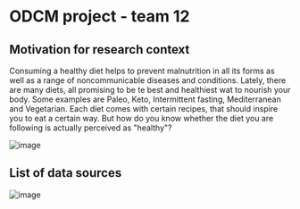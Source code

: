 # ODCM project - team 12
## Motivation for research context
Consuming a healthy diet helps to prevent malnutrition in all its forms as well as a range of noncommunicable diseases and conditions. Lately, there are many diets, all promising to be te best and healthiest wat to nourish your body. Some examples are Paleo, Keto, Intermittent fasting, Mediterranean and Vegetarian. Each diet comes with certain recipes, that should inspire you to eat a certain way. But how do you know whether the diet you are following is actually perceived as "healthy"?

![image](https://www.google.com/url?sa=i&url=https%3A%2F%2Fwww.movementandnutrition.co.uk%2Fhealthy-eating-what-is-a-healthy-diet%2F&psig=AOvVaw1Vs_vns_LXSSKoaCbBZl-8&ust=1665752985949000&source=images&cd=vfe&ved=0CAwQjRxqFwoTCID-ns6j3foCFQAAAAAdAAAAABAJ)


## List of data sources

![image](https://user-images.githubusercontent.com/90378626/191676945-32a182ed-a75a-444f-be0d-a3cec6e23b41.png)


